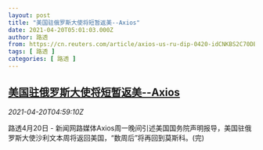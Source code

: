 ```yaml
---
layout: post
title: "美国驻俄罗斯大使将短暂返美--Axios"
date: 2021-04-20T05:01:03.000Z
author: 路透
from: https://cn.reuters.com/article/axios-us-ru-dip-0420-idCNKBS2C70DB
tags: [ 路透 ]
categories: [ 路透 ]
---
```

<!--1618894863000-->
[美国驻俄罗斯大使将短暂返美--Axios](https://cn.reuters.com/article/axios-us-ru-dip-0420-idCNKBS2C70DB)
------

<div>
<div><i>2021-04-20T04:59:10Z</i></div><p>路透4月20日 - 新闻网路媒体Axios周一晚间引述美国国务院声明报导，美国驻俄罗斯大使沙利文本周将返回美国，“数周后”将再回到莫斯科。(完)</p>
</div>
